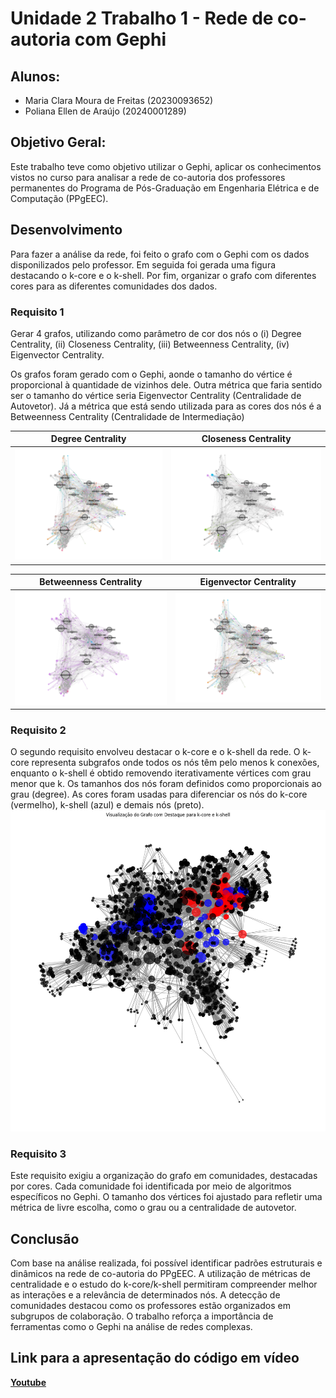 # Unidade 2 Trabalho 1 - Rede de co-autoria com Gephi

## Alunos:  
- Maria Clara Moura de Freitas (20230093652)
- Poliana Ellen de Araújo (20240001289)

## Objetivo Geral:  
Este trabalho teve como objetivo utilizar o Gephi, aplicar os conhecimentos vistos no curso para analisar a rede de co-autoria dos professores permanentes do Programa de Pós-Graduação em Engenharia Elétrica e de Computação (PPgEEC).

<!-- [**Gov**](https://dados.gov.br/dados/conjuntos-dados/medicamentos-registrados-no-brasil) -->
<!-- [![Botão](https://dummyimage.com/60x20/575757/fff&text=Scopus)](https://www.scopus.com/home.uri?zone=header&origin=) -->


## Desenvolvimento

Para fazer a análise da rede, foi feito o grafo com o Gephi com os dados disponilizados pelo professor. Em seguida foi gerada uma figura destacando o k-core e o k-shell. Por fim, organizar o grafo com diferentes cores para as diferentes comunidades dos dados.

### Requisito 1

Gerar 4 grafos, utilizando como parâmetro de cor dos nós o (i) Degree Centrality, (ii) Closeness Centrality, (iii) Betweenness Centrality, (iv) Eigenvector Centrality.

Os grafos foram gerado com o Gephi, aonde o tamanho do vértice é proporcional à quantidade de vizinhos dele. Outra métrica que faria sentido ser o tamanho do vértice seria Eigenvector Centrality (Centralidade de Autovetor).
Já a métrica que está sendo utilizada para as cores dos nós é a Betweenness Centrality (Centralidade de Intermediação)

|     Degree Centrality       |    Closeness Centrality    |
|-----------------------------|----------------------------|
| ![Degree Centrality](https://github.com/polianaraujo/aed2/blob/main/U2T1/Images/degree.png) | ![Closeness Centrality](https://github.com/polianaraujo/aed2/blob/main/U2T1/Images/closeness.png) |

|     Betweenness Centrality       |    Eigenvector Centrality    |
|----------------------------------|------------------------------|
| ![Betweenness Centrality](https://github.com/polianaraujo/aed2/blob/main/U2T1/Images/betweenness.png) | ![Eigenvector Centrality](https://github.com/polianaraujo/aed2/blob/main/U2T1/Images/eigenvector.png) |

<!-- <div align="center">
  <div style="display: inline-block; text-align: center; margin: 10px;">
    <p>Betweenness Centrality</p>
    <img src="https://github.com/polianaraujo/aed2/blob/main/U2T1/Images/betweenness.png" alt="Betweenness Centrality" width="45%" />
  </div>
  <div style="display: inline-block; text-align: center; margin: 10px;">
    <p>Eigenvector Centrality</p>
    <img src="https://github.com/polianaraujo/aed2/blob/main/U2T1/Images/eigenvector.png" alt="Eigenvector Centrality" width="45%" />
  </div>
</div> -->

<!--
<p align="center">
  <img src="https://github.com/polianaraujo/aed2/blob/main/U2T1/Images/degree.png" alt="Degree Centrality" width="45%" />
  <img src="https://github.com/polianaraujo/aed2/blob/main/U2T1/Images/closeness.png" alt="Closeness Centrality" width="45%" />
</p>
-->

<!-- 
<p align="center">
  <img src="https://github.com/polianaraujo/aed2/blob/main/U2T1/Images/betweenness.png" alt="Betweenness Centrality" width="45%" />
  <img src="https://github.com/polianaraujo/aed2/blob/main/U2T1/Images/eigenvector.png" alt="Eigenvector Centrality" width="45%" />
</p>
-->

<!-- ![Degree Centrality](https://github.com/polianaraujo/aed2/blob/main/U2T1/Images/degree.png)

![Closeness Centrality](https://github.com/polianaraujo/aed2/blob/main/U2T1/Images/closeness.png)

![Betweenness Centrality](https://github.com/polianaraujo/aed2/blob/main/U2T1/Images/betweenness.png)

![Eigenvector Centrality](https://github.com/polianaraujo/aed2/blob/main/U2T1/Images/eigenvector.png) -->

### Requisito 2
O segundo requisito envolveu destacar o k-core e o k-shell da rede. O k-core representa subgrafos onde todos os nós têm pelo menos k conexões, enquanto o k-shell é obtido removendo iterativamente vértices com grau menor que k. Os tamanhos dos nós foram definidos como proporcionais ao grau (degree). As cores foram usadas para diferenciar os nós do k-core (vermelho), k-shell (azul) e demais nós (preto).
![K-core e K-shell](https://github.com/polianaraujo/aed2/blob/1aa5a6e4dbb3220154839101ad8d0b29739e26b1/U2T1/Images/requisito2.png)

### Requisito 3
Este requisito exigiu a organização do grafo em comunidades, destacadas por cores. Cada comunidade foi identificada por meio de algoritmos específicos no Gephi. O tamanho dos vértices foi ajustado para refletir uma métrica de livre escolha, como o grau ou a centralidade de autovetor.

## Conclusão
Com base na análise realizada, foi possível identificar padrões estruturais e dinâmicos na rede de co-autoria do PPgEEC. A utilização de métricas de centralidade e o estudo do k-core/k-shell permitiram compreender melhor as interações e a relevância de determinados nós. A detecção de comunidades destacou como os professores estão organizados em subgrupos de colaboração. O trabalho reforça a importância de ferramentas como o Gephi na análise de redes complexas.

## Link para a apresentação do código em vídeo

[**Youtube**]()
